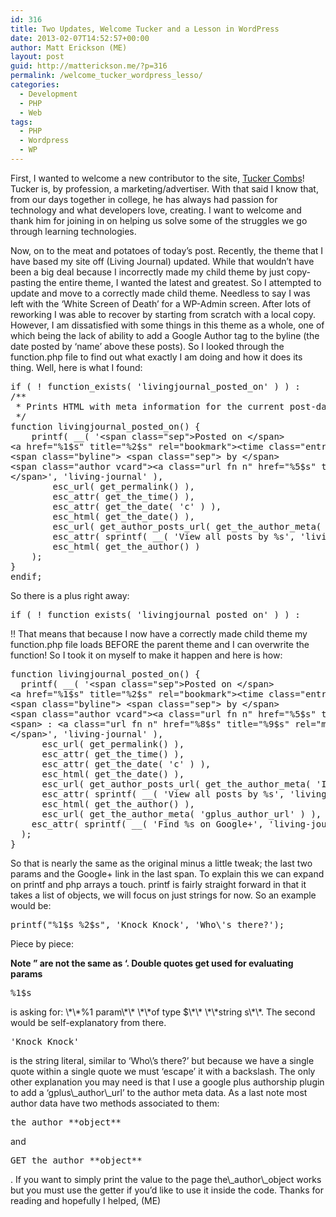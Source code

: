 ```yaml
---
id: 316
title: Two Updates, Welcome Tucker and a Lesson in WordPress
date: 2013-02-07T14:52:57+00:00
author: Matt Erickson (ME)
layout: post
guid: http://matterickson.me/?p=316
permalink: /welcome_tucker_wordpress_lesso/
categories:
  - Development
  - PHP
  - Web
tags:
  - PHP
  - Wordpress
  - WP
---
```

First, I wanted to welcome a new contributor to the site, [Tucker Combs](http://matterickson.me/author/tucker-combs/ "Welcome Tucker Combs")! Tucker is, by profession, a marketing/advertiser. With that said I know that, from our days together in college, he has always had passion for technology and what developers love, creating. I want to welcome and thank him for joining in on helping us solve some of the struggles we go through learning technologies.  


  
Now, on to the meat and potatoes of today&#8217;s post. Recently, the theme that I have based my site off (Living Journal) updated. While that wouldn&#8217;t have been a big deal because I incorrectly made my child theme by just copy-pasting the entire theme, I wanted the latest and greatest. So I attempted to update and move to a correctly made child theme. Needless to say I was left with the &#8216;White Screen of Death&#8217; for a WP-Admin screen. After lots of reworking I was able to recover by starting from scratch with a local copy. However, I am dissatisfied with some things in this theme as a whole, one of which being the lack of ability to add a Google Author tag to the byline (the date posted by &#8216;name&#8217; above these posts). So I looked through the function.php file to find out what exactly I am doing and how it does its thing. Well, here is what I found: 

<pre class="brush: php; title: ; notranslate" title="">if ( ! function_exists( 'livingjournal_posted_on' ) ) :
/**
 * Prints HTML with meta information for the current post-date/time and author.
 */
function livingjournal_posted_on() {
	printf( __( '&lt;span class="sep"&gt;Posted on &lt;/span&gt;
&lt;a href="%1$s" title="%2$s" rel="bookmark"&gt;&lt;time class="entry-date" datetime="%3$s"&gt;%4$s&lt;/time&gt;&lt;/a&gt;
&lt;span class="byline"&gt; &lt;span class="sep"&gt; by &lt;/span&gt;
&lt;span class="author vcard"&gt;&lt;a class="url fn n" href="%5$s" title="%6$s" rel="author"&gt;%7$s&lt;/a&gt;&lt;/span&gt;
&lt;/span&gt;', 'living-journal' ),
		esc_url( get_permalink() ),
		esc_attr( get_the_time() ),
		esc_attr( get_the_date( 'c' ) ),
		esc_html( get_the_date() ),
		esc_url( get_author_posts_url( get_the_author_meta( 'ID' ) ) ),
		esc_attr( sprintf( __( 'View all posts by %s', 'living-journal' ), get_the_author() ) ),
		esc_html( get_the_author() )
	);
}
endif;
</pre> So there is a plus right away: 

<pre class="brush: php; title: ; notranslate" title="">if ( ! function_exists( 'livingjournal_posted_on' ) ) : </pre>!! That means that because I now have a correctly made child theme my function.php file loads BEFORE the parent theme and I can overwrite the function! So I took it on myself to make it happen and here is how: 

<pre class="brush: php; title: ; notranslate" title="">function livingjournal_posted_on() {
  printf( __( '&lt;span class="sep"&gt;Posted on &lt;/span&gt;
&lt;a href="%1$s" title="%2$s" rel="bookmark"&gt;&lt;time class="entry-date" datetime="%3$s"&gt;%4$s&lt;/time&gt;&lt;/a&gt;
&lt;span class="byline"&gt; &lt;span class="sep"&gt; by &lt;/span&gt;
&lt;span class="author vcard"&gt;&lt;a class="url fn n" href="%5$s" title="%6$s" rel="author"&gt;%7$s&lt;/a&gt;&lt;/span&gt;
&lt;span&gt; : &lt;a class="url fn n" href="%8$s" title="%9$s" rel="me" target="_blank"&gt;Google+&lt;/a&gt;&lt;/span&gt;
&lt;/span&gt;', 'living-journal' ),
	  esc_url( get_permalink() ),
	  esc_attr( get_the_time() ),
	  esc_attr( get_the_date( 'c' ) ),
	  esc_html( get_the_date() ),
	  esc_url( get_author_posts_url( get_the_author_meta( 'ID' ) ) ),
	  esc_attr( sprintf( __( 'View all posts by %s', 'living-journal' ), get_the_author() ) ),
	  esc_html( get_the_author() ),
	  esc_url( get_the_author_meta( 'gplus_author_url' ) ),
    esc_attr( sprintf( __( 'Find %s on Google+', 'living-journal' ), get_the_author() ) )
  );
}
</pre> So that is nearly the same as the original minus a little tweak; the last two params and the Google+ link in the last span. To explain this we can expand on printf and php arrays a touch. printf is fairly straight forward in that it takes a list of objects, we will focus on just strings for now. So an example would be: 

<pre class="brush: php; title: ; notranslate" title="">printf("%1$s %2$s", 'Knock Knock', 'Who\'s there?');
</pre> Piece by piece: 

**Note &#8221; are not the same as &#8216;. Double quotes get used for evaluating params** 

<pre class="brush: php; title: ; notranslate" title="">%1$s</pre> is asking for: \*\*%1 param\*\* \*\*of type $\*\* \*\*string s\*\*. The second would be self-explanatory from there. 

<pre class="brush: php; title: ; notranslate" title="">'Knock Knock'</pre> is the string literal, similar to &#8216;Who\&#8217;s there?&#8217; but because we have a single quote within a single quote we must &#8216;escape&#8217; it with a backslash. The only other explanation you may need is that I use a google plus authorship plugin to add a &#8216;gplus\_author\_url&#8217; to the author meta data. As a last note most author data have two methods associated to them: 

<pre class="brush: php; title: ; notranslate" title="">the_author_**object**</pre> and 

<pre class="brush: php; title: ; notranslate" title="">GET_the_author_**object**</pre>. If you want to simply print the value to the page the\_author\_object works but you must use the getter if you&#8217;d like to use it inside the code. Thanks for reading and hopefully I helped, (ME)